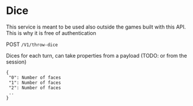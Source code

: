 # Dice

This service is meant to be used also outside the games built with this API. This is why it is free of authentication

POST  ```/V1/throw-dice ```

Dices for each turn, can take properties from a payload (TODO: or from the session)

```
{
 "0": Number of faces
 "1": Number of faces
 "2": Number of faces
 ..
}
```

